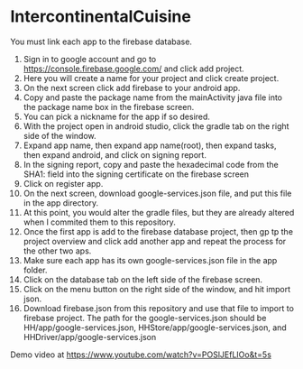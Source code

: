 # IntercontinentalCuisine

You must link each app to the firebase database.
1. Sign in to google account and go to https://console.firebase.google.com/ and click add project.
2. Here you will create a name for your project and click create project.
3. On the next screen click add firebase to your android app.
4. Copy and paste the package name from the mainActivity java file into the package name box in the firebase screen.
5. You can pick a nickname for the app if so desired.
6. With the project open in android studio, click the gradle tab on the right side of the window.
7. Expand app name, then expand app name(root), then expand tasks, then expand android, and click on signing report.
8. In the signing report, copy and paste the hexadecimal code from the SHA1: field into the signing certificate on the firebase screen
9. Click on register app.
10. On the next screen, download google-services.json file,  and put this file in the app directory.
11. At this point, you would alter the gradle files, but they are already altered when I commited them to this repository.
12. Once the first app is add to the firebase database project, then gp tp the project overview and click add another app and repeat the process for the other two aps.
13. Make sure each app has its own google-services.json file in the app folder.
14. Click on the database tab on the left side of the firebase screen.
15. Click on the menu button on the right side of the window, and hit import json.
16. Download firebase.json from this repository and use that file to import to firebase project.
The path for the google-services.json should be HH/app/google-services.json, HHStore/app/google-services.json, and HHDriver/app/google-services.json

Demo video at https://www.youtube.com/watch?v=POSlJEfLIOo&t=5s
